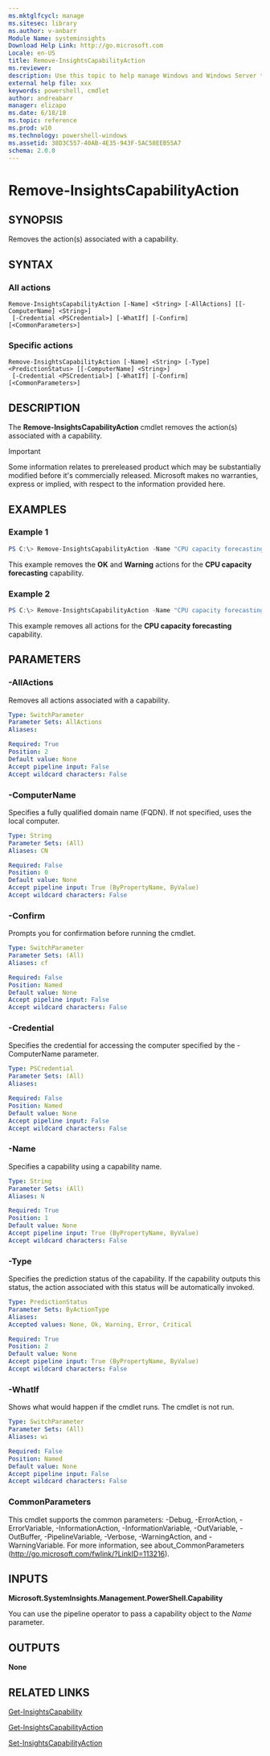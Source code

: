 ```yaml
---
ms.mktglfcycl: manage
ms.sitesec: library
ms.author: v-anbarr
Module Name: systeminsights
Download Help Link: http://go.microsoft.com
Locale: en-US
title: Remove-InsightsCapabilityAction
ms.reviewer:
description: Use this topic to help manage Windows and Windows Server technologies with Windows PowerShell.
external help file: xxx
keywords: powershell, cmdlet
author: andreabarr
manager: elizapo
ms.date: 6/18/18
ms.topic: reference
ms.prod: w10
ms.technology: powershell-windows
ms.assetid: 38D3C557-40AB-4E35-943F-5AC58EEB55A7
schema: 2.0.0
---
```


# Remove-InsightsCapabilityAction

## SYNOPSIS
Removes the action(s) associated with a capability.

## SYNTAX

### All actions
```
Remove-InsightsCapabilityAction [-Name] <String> [-AllActions] [[-ComputerName] <String>]
 [-Credential <PSCredential>] [-WhatIf] [-Confirm] [<CommonParameters>]
```

### Specific actions
```
Remove-InsightsCapabilityAction [-Name] <String> [-Type] <PredictionStatus> [[-ComputerName] <String>]
 [-Credential <PSCredential>] [-WhatIf] [-Confirm] [<CommonParameters>]
```

## DESCRIPTION
The **Remove-InsightsCapabilityAction** cmdlet removes the action(s) associated with a capability.

>[!IMPORTANT]
>Some information relates to prereleased product which may be substantially modified before it's commercially released. Microsoft makes no warranties, express or implied, with respect to the information provided here.

## EXAMPLES

### Example 1
```powershell
PS C:\> Remove-InsightsCapabilityAction -Name "CPU capacity forecasting" -Type OK, Warning
```

This example removes the **OK** and **Warning** actions for the **CPU capacity forecasting** capability. 

### Example 2
```powershell
PS C:\> Remove-InsightsCapabilityAction -Name "CPU capacity forecasting" -AllActions
```

This example removes all actions for the **CPU capacity forecasting** capability. 

## PARAMETERS

### -AllActions
Removes all actions associated with a capability.

```yaml
Type: SwitchParameter
Parameter Sets: AllActions
Aliases:

Required: True
Position: 2
Default value: None
Accept pipeline input: False
Accept wildcard characters: False
```

### -ComputerName
Specifies a fully qualified domain name (FQDN). If not specified, uses the local computer.

```yaml
Type: String
Parameter Sets: (All)
Aliases: CN

Required: False
Position: 0
Default value: None
Accept pipeline input: True (ByPropertyName, ByValue)
Accept wildcard characters: False
```

### -Confirm
Prompts you for confirmation before running the cmdlet.

```yaml
Type: SwitchParameter
Parameter Sets: (All)
Aliases: cf

Required: False
Position: Named
Default value: None
Accept pipeline input: False
Accept wildcard characters: False
```

### -Credential
Specifies the credential for accessing the computer specified by the -ComputerName parameter.

```yaml
Type: PSCredential
Parameter Sets: (All)
Aliases:

Required: False
Position: Named
Default value: None
Accept pipeline input: False
Accept wildcard characters: False
```

### -Name
Specifies a capability using a capability name. 

```yaml
Type: String
Parameter Sets: (All)
Aliases: N

Required: True
Position: 1
Default value: None
Accept pipeline input: True (ByPropertyName, ByValue)
Accept wildcard characters: False
```

### -Type
Specifies the prediction status of the capability. If the capability outputs this status, the action associated with this status will be automatically invoked.

```yaml
Type: PredictionStatus
Parameter Sets: ByActionType
Aliases:
Accepted values: None, Ok, Warning, Error, Critical

Required: True
Position: 2
Default value: None
Accept pipeline input: True (ByPropertyName, ByValue)
Accept wildcard characters: False
```

### -WhatIf
Shows what would happen if the cmdlet runs.
The cmdlet is not run.

```yaml
Type: SwitchParameter
Parameter Sets: (All)
Aliases: wi

Required: False
Position: Named
Default value: None
Accept pipeline input: False
Accept wildcard characters: False
```

### CommonParameters
This cmdlet supports the common parameters: -Debug, -ErrorAction, -ErrorVariable, -InformationAction, -InformationVariable, -OutVariable, -OutBuffer, -PipelineVariable, -Verbose, -WarningAction, and -WarningVariable.
For more information, see about_CommonParameters (http://go.microsoft.com/fwlink/?LinkID=113216).

## INPUTS

**Microsoft.SystemInsights.Management.PowerShell.Capability**

You can use the pipeline operator to pass a capability object to the *Name* parameter.

## OUTPUTS
**None**

## RELATED LINKS
[Get-InsightsCapability](get-insightscapability.md)

[Get-InsightsCapabilityAction](get-insightscapabilityaction.md)

[Set-InsightsCapabilityAction](set-insightscapabilityaction.md)
